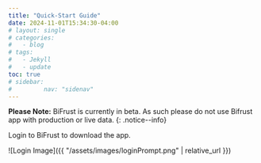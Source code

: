 ```yaml
---
title: "Quick-Start Guide"
date: 2024-11-01T15:34:30-04:00
# layout: single
# categories:
#   - blog
# tags:
#   - Jekyll
#   - update
toc: true
# sidebar:
#         nav: "sidenav"
---
```


**Please Note:** BiFrust is currently in beta. As such please do not use Bifrust app with production or live data.
{: .notice--info}

Login to BiFrust to download the app. 


![Login Image]({{ "/assets/images/loginPrompt.png" | relative_url }})